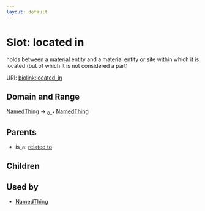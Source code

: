 ```yaml
---
layout: default
---
```



# Slot: located in


holds between a material entity and a material entity or site within which it is located (but of which it is not considered a part)

URI: [biolink:located_in](https://w3id.org/biolink/vocab/located_in)

## Domain and Range

[NamedThing](NamedThing.md) ->  <sub>0..*</sub> [NamedThing](NamedThing.md)

## Parents

 *  is_a: [related to](related_to.md)

## Children


## Used by

 * [NamedThing](NamedThing.md)

